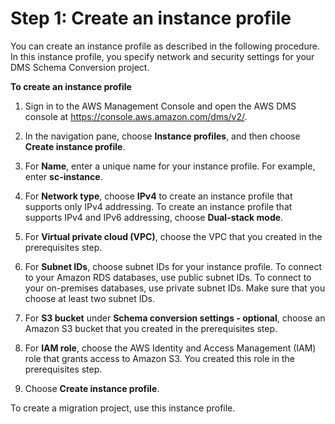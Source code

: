 # Step 1: Create an instance profile<a name="getting-started-instance"></a>

You can create an instance profile as described in the following procedure\. In this instance profile, you specify network and security settings for your DMS Schema Conversion project\.

**To create an instance profile**

1. Sign in to the AWS Management Console and open the AWS DMS console at [https://console\.aws\.amazon\.com/dms/v2/](https://console.aws.amazon.com/dms/v2/)\.

1. In the navigation pane, choose **Instance profiles**, and then choose **Create instance profile**\.

1. For **Name**, enter a unique name for your instance profile\. For example, enter **sc\-instance**\.

1. For **Network type**, choose **IPv4** to create an instance profile that supports only IPv4 addressing\. To create an instance profile that supports IPv4 and IPv6 addressing, choose **Dual\-stack mode**\.

1. For **Virtual private cloud \(VPC\)**, choose the VPC that you created in the prerequisites step\.

1. For **Subnet IDs**, choose subnet IDs for your instance profile\. To connect to your Amazon RDS databases, use public subnet IDs\. To connect to your on\-premises databases, use private subnet IDs\. Make sure that you choose at least two subnet IDs\.

1. For **S3 bucket** under **Schema conversion settings \- optional**, choose an Amazon S3 bucket that you created in the prerequisites step\.

1. For **IAM role**, choose the AWS Identity and Access Management \(IAM\) role that grants access to Amazon S3\. You created this role in the prerequisites step\.

1. Choose **Create instance profile**\.

To create a migration project, use this instance profile\.
